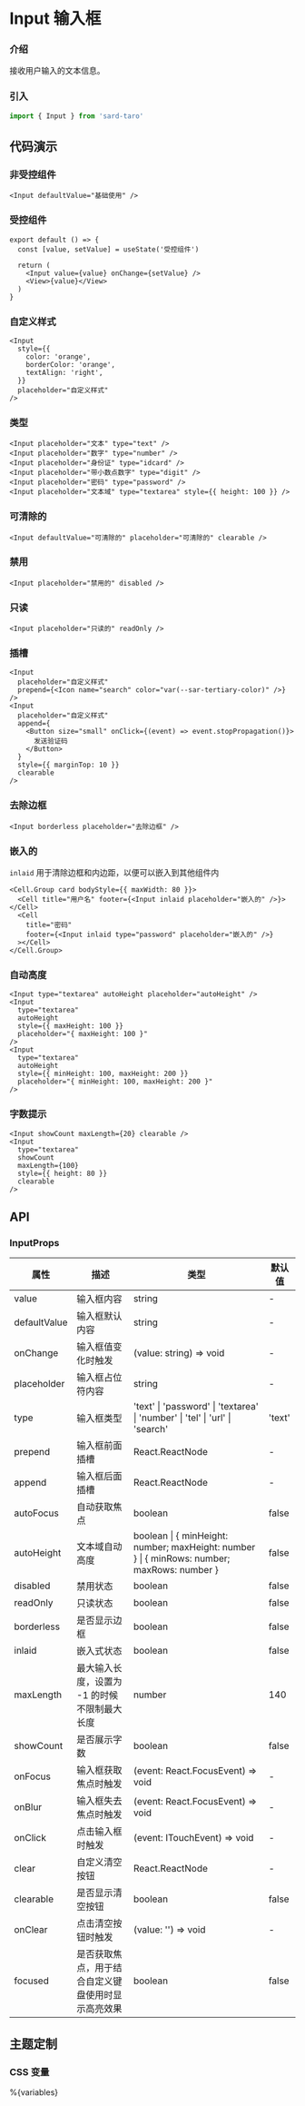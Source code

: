 # Input 输入框

### 介绍

接收用户输入的文本信息。

### 引入

```js
import { Input } from 'sard-taro'
```

## 代码演示

### 非受控组件

```tsx
<Input defaultValue="基础使用" />
```

### 受控组件

```tsx
export default () => {
  const [value, setValue] = useState('受控组件')

  return (
    <Input value={value} onChange={setValue} />
    <View>{value}</View>
  )
}
```

### 自定义样式

```tsx
<Input
  style={{
    color: 'orange',
    borderColor: 'orange',
    textAlign: 'right',
  }}
  placeholder="自定义样式"
/>
```

### 类型

```tsx
<Input placeholder="文本" type="text" />
<Input placeholder="数字" type="number" />
<Input placeholder="身份证" type="idcard" />
<Input placeholder="带小数点数字" type="digit" />
<Input placeholder="密码" type="password" />
<Input placeholder="文本域" type="textarea" style={{ height: 100 }} />
```

### 可清除的

```tsx
<Input defaultValue="可清除的" placeholder="可清除的" clearable />
```

### 禁用

```tsx
<Input placeholder="禁用的" disabled />
```

### 只读

```tsx
<Input placeholder="只读的" readOnly />
```

### 插槽

```tsx
<Input
  placeholder="自定义样式"
  prepend={<Icon name="search" color="var(--sar-tertiary-color)" />}
/>
<Input
  placeholder="自定义样式"
  append={
    <Button size="small" onClick={(event) => event.stopPropagation()}>
      发送验证码
    </Button>
  }
  style={{ marginTop: 10 }}
  clearable
/>
```

### 去除边框

```tsx
<Input borderless placeholder="去除边框" />
```

### 嵌入的

`inlaid` 用于清除边框和内边距，以便可以嵌入到其他组件内

```tsx
<Cell.Group card bodyStyle={{ maxWidth: 80 }}>
  <Cell title="用户名" footer={<Input inlaid placeholder="嵌入的" />}></Cell>
  <Cell
    title="密码"
    footer={<Input inlaid type="password" placeholder="嵌入的" />}
  ></Cell>
</Cell.Group>
```

### 自动高度

```tsx
<Input type="textarea" autoHeight placeholder="autoHeight" />
<Input
  type="textarea"
  autoHeight
  style={{ maxHeight: 100 }}
  placeholder="{ maxHeight: 100 }"
/>
<Input
  type="textarea"
  autoHeight
  style={{ minHeight: 100, maxHeight: 200 }}
  placeholder="{ minHeight: 100, maxHeight: 200 }"
/>
```

### 字数提示

```tsx
<Input showCount maxLength={20} clearable />
<Input
  type="textarea"
  showCount
  maxLength={100}
  style={{ height: 80 }}
  clearable
/>
```

## API

### InputProps

| 属性         | 描述                                               | 类型                                                                                        | 默认值 |
| ------------ | -------------------------------------------------- | ------------------------------------------------------------------------------------------- | ------ |
| value        | 输入框内容                                         | string                                                                                      | -      |
| defaultValue | 输入框默认内容                                     | string                                                                                      | -      |
| onChange     | 输入框值变化时触发                                 | (value: string) => void                                                                     | -      |
| placeholder  | 输入框占位符内容                                   | string                                                                                      | -      |
| type         | 输入框类型                                         | 'text' \| 'password' \| 'textarea' \| 'number' \| 'tel' \| 'url' \| 'search'                | 'text' |
| prepend      | 输入框前面插槽                                     | React.ReactNode                                                                             | -      |
| append       | 输入框后面插槽                                     | React.ReactNode                                                                             | -      |
| autoFocus    | 自动获取焦点                                       | boolean                                                                                     | false  |
| autoHeight   | 文本域自动高度                                     | boolean \| { minHeight: number; maxHeight: number } \| { minRows: number; maxRows: number } | false  |
| disabled     | 禁用状态                                           | boolean                                                                                     | false  |
| readOnly     | 只读状态                                           | boolean                                                                                     | false  |
| borderless   | 是否显示边框                                       | boolean                                                                                     | false  |
| inlaid       | 嵌入式状态                                         | boolean                                                                                     | false  |
| maxLength    | 最大输入长度，设置为 -1 的时候不限制最大长度       | number                                                                                      | 140    |
| showCount    | 是否展示字数                                       | boolean                                                                                     | false  |
| onFocus      | 输入框获取焦点时触发                               | (event: React.FocusEvent) => void                                                           | -      |
| onBlur       | 输入框失去焦点时触发                               | (event: React.FocusEvent) => void                                                           | -      |
| onClick      | 点击输入框时触发                                   | (event: ITouchEvent) => void                                                                | -      |
| clear        | 自定义清空按钮                                     | React.ReactNode                                                                             | -      |
| clearable    | 是否显示清空按钮                                   | boolean                                                                                     | false  |
| onClear      | 点击清空按钮时触发                                 | (value: '') => void                                                                         | -      |
| focused      | 是否获取焦点，用于结合自定义键盘使用时显示高亮效果 | boolean                                                                                     | false  |

## 主题定制

### CSS 变量

%{variables}

